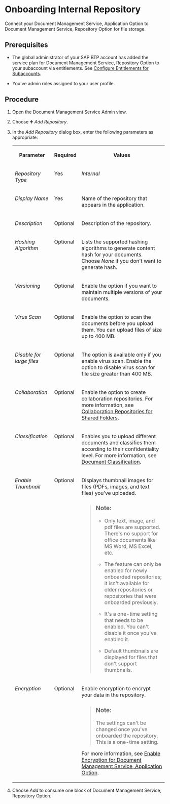 <!-- loio59e3cb769e4f4487a2417d59d65f8276 -->

<link rel="stylesheet" type="text/css" href="../css/sap-icons.css"/>

# Onboarding Internal Repository

Connect your Document Management Service, Application Option to Document Management Service, Repository Option for file storage.



<a name="loio59e3cb769e4f4487a2417d59d65f8276__prereq_bzc_h1w_clb"/>

## Prerequisites

-   The global administrator of your SAP BTP account has added the service plan for Document Management Service, Repository Option to your subaccount via entitlements. See [Configure Entitlements for Subaccounts](https://help.sap.com/viewer/65de2977205c403bbc107264b8eccf4b/Cloud/en-US/5ba357b4fa1e4de4b9fcc4ae771609da.html).

-   You've admin roles assigned to your user profile.




## Procedure

1.  Open the Document Management Service Admin view.

2.  Choose :heavy_plus_sign: *Add Repository*.

3.  In the *Add Repository* dialog box, enter the following parameters as appropriate:


    <table>
    <tr>
    <th valign="top">

    Parameter


    
    </th>
    <th valign="top">

    Required


    
    </th>
    <th valign="top">

    Values


    
    </th>
    </tr>
    <tr>
    <td valign="top">
    
    *Repository Type*


    
    </td>
    <td valign="top">
    
    Yes


    
    </td>
    <td valign="top">
    
    *Internal* 


    
    </td>
    </tr>
    <tr>
    <td valign="top">
    
    *Display Name*


    
    </td>
    <td valign="top">
    
    Yes


    
    </td>
    <td valign="top">
    
    Name of the repository that appears in the application.


    
    </td>
    </tr>
    <tr>
    <td valign="top">
    
    *Description*


    
    </td>
    <td valign="top">
    
    Optional


    
    </td>
    <td valign="top">
    
    Description of the repository.


    
    </td>
    </tr>
    <tr>
    <td valign="top">
    
    *Hashing Algorithm*


    
    </td>
    <td valign="top">
    
    Optional


    
    </td>
    <td valign="top">
    
    Lists the supported hashing algorithms to generate content hash for your documents. Choose *None* if you don't want to generate hash.


    
    </td>
    </tr>
    <tr>
    <td valign="top">
    
    *Versioning*


    
    </td>
    <td valign="top">
    
    Optional


    
    </td>
    <td valign="top">
    
    Enable the option if you want to maintain multiple versions of your documents.


    
    </td>
    </tr>
    <tr>
    <td valign="top">
    
    *Virus Scan*


    
    </td>
    <td valign="top">
    
    Optional


    
    </td>
    <td valign="top">
    
    Enable the option to scan the documents before you upload them. You can upload files of size up to 400 MB.


    
    </td>
    </tr>
    <tr>
    <td valign="top">
    
    *Disable for large files*


    
    </td>
    <td valign="top">
    
    Optional


    
    </td>
    <td valign="top">
    
    The option is available only if you enable virus scan. Enable the option to disable virus scan for file size greater than 400 MB.


    
    </td>
    </tr>
    <tr>
    <td valign="top">
    
    *Collaboration*


    
    </td>
    <td valign="top">
    
    Optional


    
    </td>
    <td valign="top">
    
    Enable the option to create collaboration repositories. For more information, see [Collaboration Repositories for Shared Folders](collaboration-repositories-for-shared-folders-4ac17d4.md).


    
    </td>
    </tr>
    <tr>
    <td valign="top">
    
    *Classification*


    
    </td>
    <td valign="top">
    
    Optional


    
    </td>
    <td valign="top">
    
    Enables you to upload different documents and classifies them according to their confidentiality level. For more information, see [Document Classification](../integration-option-guide/document-classification-b8894c2.md).


    
    </td>
    </tr>
    <tr>
    <td valign="top">
    
    *Enable Thumbnail*


    
    </td>
    <td valign="top">
    
    Optional


    
    </td>
    <td valign="top">
    
    Displays thumbnail images for files \(PDFs, images, and text files\) you've uploaded.

    > ### Note:  
    > -   Only text, image, and pdf files are supported. There's no support for office documents like MS Word, MS Excel, etc.
    > 
    > -   The feature can only be enabled for newly onboarded repositories; it isn't available for older repositories or repositories that were onboarded previously.
    > 
    > -   It's a one-time setting that needs to be enabled. You can't disable it once you've enabled it.
    > 
    > -   Default thumbnails are displayed for files that don't support thumbnails.


    
    </td>
    </tr>
    <tr>
    <td valign="top">
    
    *Encryption*


    
    </td>
    <td valign="top">
    
    Optional


    
    </td>
    <td valign="top">
    
    Enable encryption to encrypt your data in the repository.

    > ### Note:  
    > The settings can't be changed once you've onboarded the repository. This is a one-time setting.

    For more information, see [Enable Encryption for Document Management Service, Application Option](../security-topics/default-encryption-via-sap-credential-store-b978a4d.md#loiob978a4de207e4b00a6a1434ec838e86c__section_lwd_rw2_jxb).


    
    </td>
    </tr>
    </table>
    
4.  Choose *Add* to consume one block of Document Management Service, Repository Option.


